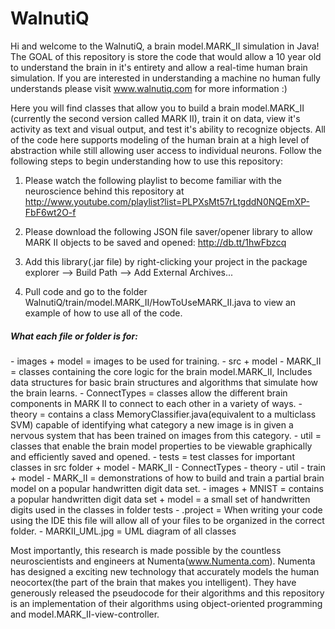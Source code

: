 WalnutiQ 
========
Hi and welcome to the WalnutiQ, a brain model.MARK_II simulation 
in Java! The GOAL of this repository is store the code that 
would allow a 10 year old to understand the brain in it's entirety and allow
a real-time human brain simulation. If you are interested in 
understanding a machine no human fully understands please visit 
www.walnutiq.com for more information :)
 
Here you will find classes that allow you to build a brain model.MARK_II (currently
the second version called MARK II), train it on data, view it's activity as
text and visual output, and test it's ability to recognize objects. All of the code 
here supports modeling of the human brain at a high level of abstraction 
while still allowing user access to individual neurons. Follow the following steps
to begin understanding how to use this repository:
    
1. Please watch the following playlist to become familiar with the neuroscience
behind this repository at http://www.youtube.com/playlist?list=PLPXsMt57rLtgddN0NQEmXP-FbF6wt2O-f
 
2. Please download the following JSON file saver/opener library to allow MARK II 
objects to be saved and opened: http://db.tt/1hwFbzcq
    
3. Add this library(.jar file) by right-clicking your 
project in the package explorer --> Build Path --> Add External Archives...
  
4. Pull code and go to the folder WalnutiQ/train/model.MARK_II/HowToUseMARK_II.java to view an
example of how to use all of the code.
     
  <h5>What each file or folder is for:</h5>
  - images
      + model = images to be used for training. 
  - src
      + model
          - MARK_II = classes containing the core logic for the brain model.MARK_II,
                      Includes data structures for basic brain structures 
                      and algorithms that simulate how the brain learns.        
          - ConnectTypes = classes allow the different brain components in MARK II to 
                           connect to each other in a variety of ways.
          - theory = contains a class MemoryClassifier.java(equivalent to a 
                     multiclass SVM) capable of identifying what category a 
                     new image is in given a nervous system that has been 
                     trained on images from this category.    
          - util = classes that enable the brain model properties to be viewable
               graphically and efficiently saved and opened.  
  - tests = test classes for important classes in src folder
      + model
          - MARK_II 
          - ConnectTypes 
          - theory 
          - util 
  - train  
      + model
          - MARK_II = demonstrations of how to build and train a partial brain model
                      on a popular handwritten digit data set.
  - images
      + MNIST = contains a popular handwritten digit data set
      + model = a small set of handwritten digits used in the classes in folder tests
  - .project = When writing your code using the IDE this file will allow all of
                     your files to be organized in the correct folder.
  - MARKII_UML.jpg = UML diagram of all classes
  
Most importantly, this research is made possible by the countless 
neuroscientists and engineers at Numenta(www.Numenta.com). Numenta has 
designed a exciting new technology that accurately models the human 
neocortex(the part of the brain that makes you intelligent). They have 
generously released the pseudocode for their algorithms and this 
repository is an implementation of their algorithms using object-oriented 
programming and model.MARK_II-view-controller.
